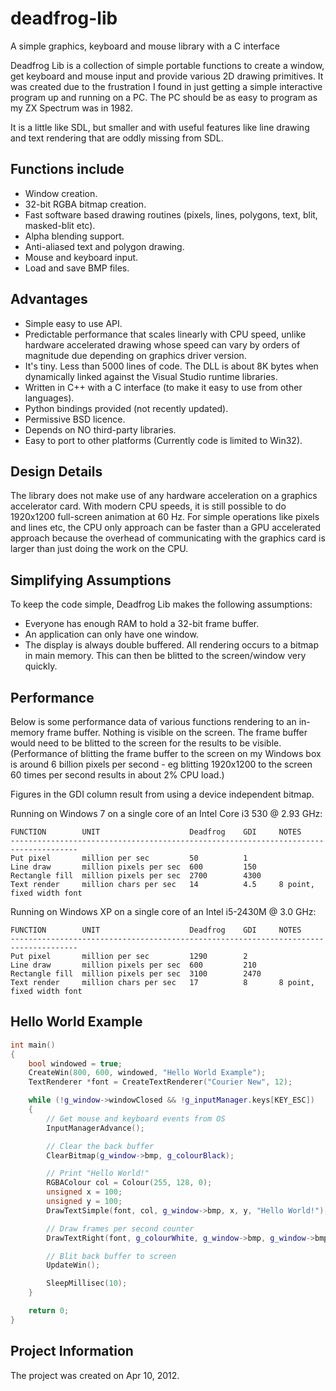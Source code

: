 # deadfrog-lib
A simple graphics, keyboard and mouse library with a C interface

Deadfrog Lib is a collection of simple portable functions to create a window, get keyboard and mouse input and provide various 2D drawing primitives. It was created due to the frustration I found in just getting a simple interactive program up and running on a PC. The PC should be as easy to program as my ZX Spectrum was in 1982.

It is a little like SDL, but smaller and with useful features like line drawing and text rendering that are oddly missing from SDL.

## Functions include

* Window creation.
* 32-bit RGBA bitmap creation.
* Fast software based drawing routines (pixels, lines, polygons, text, blit, masked-blit etc).
* Alpha blending support.
* Anti-aliased text and polygon drawing.
* Mouse and keyboard input.
* Load and save BMP files.

## Advantages

* Simple easy to use API.
* Predictable performance that scales linearly with CPU speed, unlike hardware accelerated drawing whose speed can vary by orders of magnitude due depending on graphics driver version.
* It's tiny. Less than 5000 lines of code. The DLL is about 8K bytes when dynamically linked against the Visual Studio runtime libraries.
* Written in C++ with a C interface (to make it easy to use from other languages).
* Python bindings provided (not recently updated).
* Permissive BSD licence.
* Depends on NO third-party libraries.
* Easy to port to other platforms (Currently code is limited to Win32).

## Design Details

The library does not make use of any hardware acceleration on a graphics accelerator card. With modern CPU speeds, it is still possible to do 1920x1200 full-screen animation at 60 Hz. For simple operations like pixels and lines etc, the CPU only approach can be faster than a GPU accelerated approach because the overhead of communicating with the graphics card is larger than just doing the work on the CPU.

## Simplifying Assumptions

To keep the code simple, Deadfrog Lib makes the following assumptions:

* Everyone has enough RAM to hold a 32-bit frame buffer.
* An application can only have one window.
* The display is always double buffered. All rendering occurs to a bitmap in main memory. This can then be blitted to the screen/window very quickly.

## Performance

Below is some performance data of various functions rendering to an in-memory frame buffer. Nothing is visible on the screen. The frame buffer would need to be blitted to the screen for the results to be visible. (Performance of blitting the frame buffer to the screen on my Windows box is around 6 billion pixels per second - eg blitting 1920x1200 to the screen 60 times per second results in about 2% CPU load.)

Figures in the GDI column result from using a device independent bitmap.

Running on Windows 7 on a single core of an Intel Core i3 530 @ 2.93 GHz:

    FUNCTION        UNIT                    Deadfrog    GDI     NOTES
    -------------------------------------------------------------------------------------
    Put pixel       million per sec         50          1 
    Line draw       million pixels per sec  600         150
    Rectangle fill  million pixels per sec  2700        4300
    Text render     million chars per sec   14          4.5     8 point, fixed width font

Running on Windows XP on a single core of an Intel i5-2430M @ 3.0 GHz:

    FUNCTION        UNIT                    Deadfrog    GDI     NOTES
    -------------------------------------------------------------------------------------
    Put pixel       million per sec         1290        2
    Line draw       million pixels per sec  600         210
    Rectangle fill  million pixels per sec  3100        2470
    Text render     million chars per sec   17          8       8 point, fixed width font

## Hello World Example

~~~~c++
int main() 
{ 
    bool windowed = true; 
    CreateWin(800, 600, windowed, "Hello World Example"); 
    TextRenderer *font = CreateTextRenderer("Courier New", 12);

    while (!g_window->windowClosed && !g_inputManager.keys[KEY_ESC])
    {
        // Get mouse and keyboard events from OS
        InputManagerAdvance();

        // Clear the back buffer
        ClearBitmap(g_window->bmp, g_colourBlack);

        // Print "Hello World!"
        RGBAColour col = Colour(255, 128, 0);
        unsigned x = 100;
        unsigned y = 100;
        DrawTextSimple(font, col, g_window->bmp, x, y, "Hello World!");

        // Draw frames per second counter
        DrawTextRight(font, g_colourWhite, g_window->bmp, g_window->bmp->width - 5, 0, "FPS:%i", g_window->fps);

        // Blit back buffer to screen
        UpdateWin();

        SleepMillisec(10);
    }

    return 0;
}
~~~~

## Project Information

The project was created on Apr 10, 2012.
